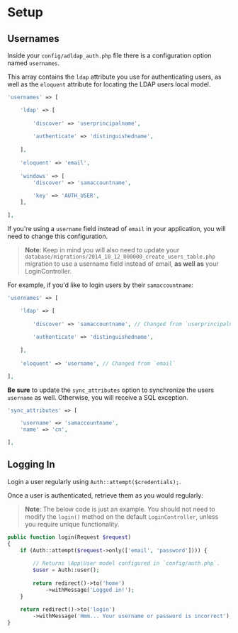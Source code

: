 # Setup

## Usernames

Inside your `config/adldap_auth.php` file there is a configuration option named `usernames`.

This array contains the `ldap` attribute you use for authenticating users, as well
as the `eloquent` attribute for locating the LDAP users local model.

```php
'usernames' => [

    'ldap' => [
        
        'discover' => 'userprincipalname',
        
        'authenticate' => 'distinguishedname',
    
    ],
    
    'eloquent' => 'email',
    
    'windows' => [
        'discover' => 'samaccountname',
        
        'key' => 'AUTH_USER',
    ],

],
```

If you're using a `username` field instead of `email` in your application, you will need to change this configuration.

> **Note**: Keep in mind you will also need to update your `database/migrations/2014_10_12_000000_create_users_table.php`
> migration to use a username field instead of email, **as well as** your LoginController.

For example, if you'd like to login users by their `samaccountname`:

```php
'usernames' => [

    'ldap' => [
        
        'discover' => 'samaccountname', // Changed from `userprincipalname`
        
        'authenticate' => 'distinguishedname',
    
    ],
    
    'eloquent' => 'username', // Changed from `email`

],
```

**Be sure** to update the `sync_attributes` option to synchronize the users
`username` as well. Otherwise, you will receive a SQL exception.

```php
'sync_attributes' => [

    'username' => 'samaccountname',
    'name' => 'cn',

],
```

## Logging In

Login a user regularly using `Auth::attempt($credentials);`.

Once a user is authenticated, retrieve them as you would regularly:

> **Note**: The below code is just an example. You should not need to modify
> the `login()` method on the default `LoginController`, unless
> you require unique functionality.

```php
public function login(Request $request)
{
    if (Auth::attempt($request->only(['email', 'password']))) {
        
        // Returns \App\User model configured in `config/auth.php`.
        $user = Auth::user();
        
        return redirect()->to('home')
            ->withMessage('Logged in!');
    }
    
    return redirect()->to('login')
        ->withMessage('Hmm... Your username or password is incorrect');
}
```